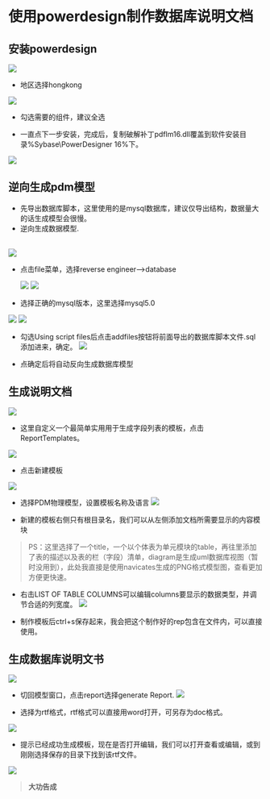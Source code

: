 # 使用powerdesign制作数据库说明文档

## 安装powerdesign


![](../../.vuepress/public/multiple/powerdesign/pd_img1.png)
- 地区选择hongkong

![](../../.vuepress/public/multiple/powerdesign/pd_img2.png)

- 勾选需要的组件，建议全选

- 一直点下一步安装，完成后，复制破解补丁pdflm16.dll覆盖到软件安装目录%Sybase\PowerDesigner 16%下。

![](../../.vuepress/public/multiple/powerdesign/pd_img18.png)

## 逆向生成pdm模型
- 先导出数据库脚本，这里使用的是mysql数据库，建议仅导出结构，数据量大的话生成模型会很慢。
- 逆向生成数据模型.
<br><br>

![](../../.vuepress/public/multiple/powerdesign/pd_img3.png)

- 点击file菜单，选择reverse engineer—>database


     ![](../../.vuepress/public/multiple/powerdesign/pd_img4.png)
![](../../.vuepress/public/multiple/powerdesign/pd_img5.png)

- 选择正确的mysql版本，这里选择mysql5.0

![](../../.vuepress/public/multiple/powerdesign/pd_img6.png)
![](../../.vuepress/public/multiple/powerdesign/pd_img7.png)

- 勾选Using script files后点击addfiles按钮将前面导出的数据库脚本文件.sql添加进来，确定。
![](../../.vuepress/public/multiple/powerdesign/pd_img8.png)


- 点确定后将自动反向生成数据库模型

## 生成说明文档
![](../../.vuepress/public/multiple/powerdesign/pd_img9.png)

- 这里自定义一个最简单实用用于生成字段列表的模板，点击ReportTemplates。

![](../../.vuepress/public/multiple/powerdesign/pd_img10.png)


- 点击新建模板		

![](../../.vuepress/public/multiple/powerdesign/pd_img11.png)

- 选择PDM物理模型，设置模板名称及语言
![](../../.vuepress/public/multiple/powerdesign/pd_img12.png)


- 新建的模板右侧只有根目录名，我们可以从左侧添加文档所需要显示的内容模块

> PS：这里选择了一个title，一个以个体表为单元模块的table，再往里添加了表的描述以及表的栏（字段）清单，diagram是生成uml数据库视图（暂时没用到），此处我直接是使用navicates生成的PNG格式模型图，查看更加方便更快速。

- 右击LIST OF TABLE COLUMNS可以编辑columns要显示的数据类型，并调节合适的列宽度。
![](../../.vuepress/public/multiple/powerdesign/pd_img13.png)


- 制作模板后ctrl+s保存起来，我会把这个制作好的rep包含在文件内，可以直接使用。



## 生成数据库说明文书

![](../../.vuepress/public/multiple/powerdesign/pd_img14.png)


- 切回模型窗口，点击report选择generate Report.
![](../../.vuepress/public/multiple/powerdesign/pd_img15.png)

- 选择为rtf格式，rtf格式可以直接用word打开，可另存为doc格式。

![](../../.vuepress/public/multiple/powerdesign/pd_img16.png)

- 提示已经成功生成模板，现在是否打开编辑，我们可以打开查看或编辑，或到刚刚选择保存的目录下找到该rtf文件。

![](../../.vuepress/public/multiple/powerdesign/pd_img17.png)

> **大功告成**
